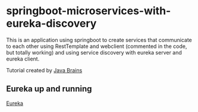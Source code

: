 # springboot-microservices-with-eureka-discovery

This is an application using springboot to create services that communicate to each other using RestTemplate and webclient (commented in the code, but totally working) and using service discovery with eureka server and eureka client.

Tutorial created by [Java Brains](https://www.youtube.com/watch?v=y8IQb4ofjDo&list=PLqq-6Pq4lTTZSKAFG6aCDVDP86Qx4lNas&index=1)

## Eureka up and running

[Eureka](https://github.com/olavobs/springboot-microservices-with-eureka-discovery/tree/main/imgs/Capturar.PNG)
